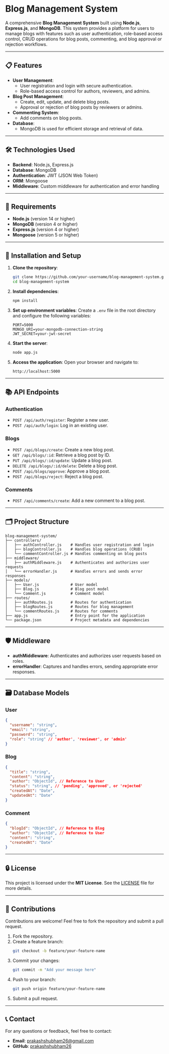# Blog Management System

A comprehensive **Blog Management System** built using **Node.js**, **Express.js**, and **MongoDB**. This system provides a platform for users to manage blogs with features such as user authentication, role-based access control, CRUD operations for blog posts, commenting, and blog approval or rejection workflows.

---

## 📋 Features
- **User Management**:
  - User registration and login with secure authentication.
  - Role-based access control for authors, reviewers, and admins.
- **Blog Post Management**:
  - Create, edit, update, and delete blog posts.
  - Approval or rejection of blog posts by reviewers or admins.
- **Commenting System**:
  - Add comments on blog posts.
- **Database**:
  - MongoDB is used for efficient storage and retrieval of data.

---

## 🛠️ Technologies Used
- **Backend**: Node.js, Express.js
- **Database**: MongoDB
- **Authentication**: JWT (JSON Web Token)
- **ORM**: Mongoose
- **Middleware**: Custom middleware for authentication and error handling

---

## 🔧 Requirements
- **Node.js** (version 14 or higher)
- **MongoDB** (version 4 or higher)
- **Express.js** (version 4 or higher)
- **Mongoose** (version 5 or higher)

---

## 🚀 Installation and Setup
1. **Clone the repository**:
   ```bash
   git clone https://github.com/your-username/blog-management-system.git
   cd blog-management-system
   ```

2. **Install dependencies**:
   ```bash
   npm install
   ```

3. **Set up environment variables**:
   Create a `.env` file in the root directory and configure the following variables:
   ```
   PORT=5000
   MONGO_URI=your-mongodb-connection-string
   JWT_SECRET=your-jwt-secret
   ```

4. **Start the server**:
   ```bash
   node app.js
   ```

5. **Access the application**:
   Open your browser and navigate to:
   ```
   http://localhost:5000
   ```

---

## 📚 API Endpoints

### **Authentication**
- `POST /api/auth/register`: Register a new user.
- `POST /api/auth/login`: Log in an existing user.

### **Blogs**
- `POST /api/blogs/create`: Create a new blog post.
- `GET /api/blogs/:id`: Retrieve a blog post by ID.
- `PUT /api/blogs/:id/update`: Update a blog post.
- `DELETE /api/blogs/:id/delete`: Delete a blog post.
- `POST /api/blogs/approve`: Approve a blog post.
- `POST /api/blogs/reject`: Reject a blog post.

### **Comments**
- `POST /api/comments/create`: Add a new comment to a blog post.

---

## 🗂️ Project Structure
```
blog-management-system/
├── controllers/
│   ├── authController.js    # Handles user registration and login
│   ├── blogController.js    # Handles blog operations (CRUD)
│   └── commentController.js # Handles commenting on blog posts
├── middleware/
│   ├── authMiddleware.js    # Authenticates and authorizes user requests
│   └── errorHandler.js      # Handles errors and sends error responses
├── models/
│   ├── User.js              # User model
│   ├── Blog.js              # Blog post model
│   └── Comment.js           # Comment model
├── routes/
│   ├── authRoutes.js        # Routes for authentication
│   ├── blogRoutes.js        # Routes for blog management
│   └── commentRoutes.js     # Routes for comments
├── app.js                   # Entry point for the application
└── package.json             # Project metadata and dependencies
```

---

## 🛡️ Middleware
- **authMiddleware**: Authenticates and authorizes user requests based on roles.
- **errorHandler**: Captures and handles errors, sending appropriate error responses.

---

## 🗃️ Database Models

### User
```json
{
  "username": "string",
  "email": "string",
  "password": "string",
  "role": "string" // 'author', 'reviewer', or 'admin'
}
```

### Blog
```json
{
  "title": "string",
  "content": "string",
  "author": "ObjectId", // Reference to User
  "status": "string", // 'pending', 'approved', or 'rejected'
  "createdAt": "Date",
  "updatedAt": "Date"
}
```

### Comment
```json
{
  "blogId": "ObjectId", // Reference to Blog
  "author": "ObjectId", // Reference to User
  "content": "string",
  "createdAt": "Date"
}
```

---

## 🔒 License
This project is licensed under the **MIT License**. See the [LICENSE](LICENSE) file for more details.

---

## 🤝 Contributions
Contributions are welcome! Feel free to fork the repository and submit a pull request.

1. Fork the repository.
2. Create a feature branch:
   ```bash
   git checkout -b feature/your-feature-name
   ```
3. Commit your changes:
   ```bash
   git commit -m "Add your message here"
   ```
4. Push to your branch:
   ```bash
   git push origin feature/your-feature-name
   ```
5. Submit a pull request.

---

## 📞 Contact
For any questions or feedback, feel free to contact:
- **Email**: [prakashshubham26@gmail.com](mailto:prakashshubham26@gmail.com)
- **GitHub**: [prakashshubham26](https://github.com/prakashshubham26)
